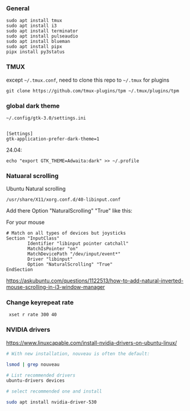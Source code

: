 ### General

```
sudo apt install tmux
sudo apt install i3
sudo apt install terminator
sudo apt install pulseaudio
sudo apt install blueman
sudo apt install pipx
pipx install py3status
```

### TMUX

except `~/.tmux.conf`, need to clone this repo to `~/.tmux` for plugins

```
git clone https://github.com/tmux-plugins/tpm ~/.tmux/plugins/tpm
```


### global dark theme

```
~/.config/gtk-3.0/settings.ini


[Settings]
gtk-application-prefer-dark-theme=1
```

24.04:

```
echo "export GTK_THEME=Adwaita:dark" >> ~/.profile
```


### Natuaral scrolling

Ubuntu Natural scrolling

```
/usr/share/X11/xorg.conf.d/40-libinput.conf
```

Add there Option "NaturalScrolling" "True" like this:

For your mouse
```
# Match on all types of devices but joysticks
Section "InputClass"
        Identifier "libinput pointer catchall"
        MatchIsPointer "on"
        MatchDevicePath "/dev/input/event*"
        Driver "libinput"
        Option "NaturalScrolling" "True"
EndSection
```
https://askubuntu.com/questions/1122513/how-to-add-natural-inverted-mouse-scrolling-in-i3-window-manager


### Change keyrepeat rate


```
 xset r rate 300 40
```


### NVIDIA drivers


https://www.linuxcapable.com/install-nvidia-drivers-on-ubuntu-linux/


```bash
# With new installation, nouveau is often the default:

lsmod | grep nouveau

# List recommended drivers
ubuntu-drivers devices

# select recommended one and install

sudo apt install nvidia-driver-530
```
